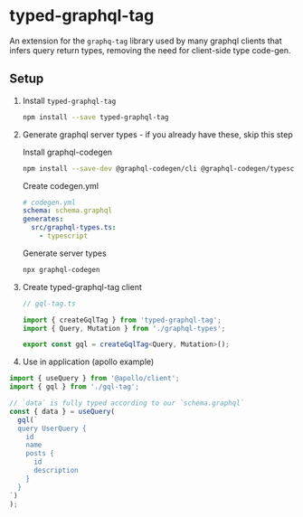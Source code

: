 # typed-graphql-tag

An extension for the `graphq-tag` library used by many graphql clients that infers query return types, removing the need for client-side type code-gen.

## Setup

1. Install `typed-graphql-tag`

   ```sh
   npm install --save typed-graphql-tag
   ```

2. Generate graphql server types - if you already have these, skip this step

   Install graphql-codegen

   ```sh
   npm install --save-dev @graphql-codegen/cli @graphql-codegen/typescript
   ```

   Create codegen.yml

   ```yaml
   # codegen.yml
   schema: schema.graphql
   generates:
     src/graphql-types.ts:
       - typescript
   ```

   Generate server types

   ```sh
   npx graphql-codegen
   ```

3. Create typed-graphql-tag client

   ```typescript
   // gql-tag.ts

   import { createGqlTag } from 'typed-graphql-tag';
   import { Query, Mutation } from './graphql-types';

   export const gql = createGqlTag<Query, Mutation>();
   ```

4. Use in application (apollo example)

```typescript
import { useQuery } from '@apollo/client';
import { gql } from './gql-tag';

// `data` is fully typed according to our `schema.graphql`
const { data } = useQuery(
  gql(`
  query UserQuery {
    id
    name
    posts {
      id
      description
    }
  }
`)
);
```
